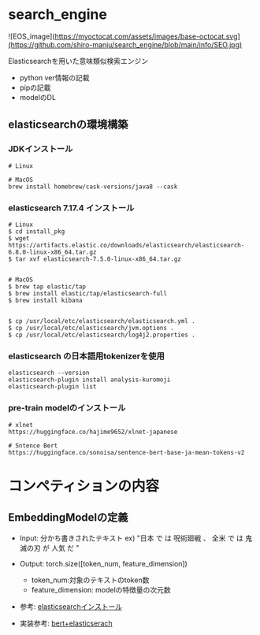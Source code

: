 # search_engine
![EOS_image](https://myoctocat.com/assets/images/base-octocat.svg](https://github.com/shiro-manju/search_engine/blob/main/info/SEO.jpg)

Elasticsearchを用いた意味類似検索エンジン

- python ver情報の記載
- pipの記載
- modelのDL

## elasticsearchの環境構築

### JDKインストール

```
# Linux

# MacOS
brew install homebrew/cask-versions/java8 --cask
```

### elasticsearch 7.17.4 インストール

```
# Linux
$ cd install_pkg
$ wget https://artifacts.elastic.co/downloads/elasticsearch/elasticsearch-6.8.0-linux-x86_64.tar.gz
$ tar xvf elasticsearch-7.5.0-linux-x86_64.tar.gz
 

# MacOS
$ brew tap elastic/tap
$ brew install elastic/tap/elasticsearch-full
$ brew install kibana


$ cp /usr/local/etc/elasticsearch/elasticsearch.yml .
$ cp /usr/local/etc/elasticsearch/jvm.options .
$ cp /usr/local/etc/elasticsearch/log4j2.properties .

```

### elasticsearch の日本語用tokenizerを使用

```
elasticsearch --version
elasticsearch-plugin install analysis-kuromoji
elasticsearch-plugin list
```

### pre-train modelのインストール

```
# xlnet
https://huggingface.co/hajime9652/xlnet-japanese

# Sntence Bert
https://huggingface.co/sonoisa/sentence-bert-base-ja-mean-tokens-v2
```

# コンペティションの内容

## EmbeddingModelの定義

- Input: 分かち書きされたテキスト ex) "日本 で は 呪術廻戦 、 全米 で は 鬼滅の刃 が 人気 だ "
- Output: torch.size([token_num, feature_dimension])
  - token_num:対象のテキストのtoken数
  - feature_dimension: modelの特徴量の次元数

- 参考: [elasticsearchインストール](https://qiita.com/Hitoshi5858/items/02a8e231cb346e5efbf9)
- 実装参考: [bert+elasticserach](https://qiita.com/shiraitsukasa/items/53dbf792696c69a77d96)
